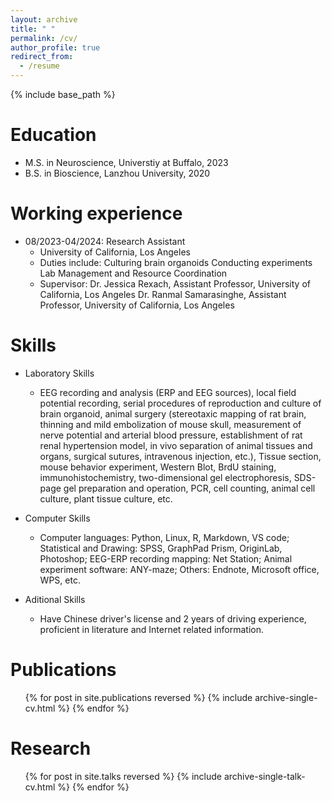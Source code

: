 ```yaml
---
layout: archive
title: " "
permalink: /cv/
author_profile: true
redirect_from:
  - /resume
---
```


{% include base_path %}

Education
======
* M.S. in Neuroscience, Universtiy at Buffalo, 2023 
* B.S. in Bioscience, Lanzhou University, 2020

Working experience
======
* 08/2023-04/2024: Research Assistant
  * University of California, Los Angeles
  * Duties include: 
  Culturing brain organoids
  Conducting experiments
  Lab Management and Resource Coordination
  * Supervisor: 
   Dr. Jessica Rexach, Assistant Professor, University of California, Los Angeles
   Dr. Ranmal Samarasinghe, Assistant Professor, University of California, Los Angeles

Skills
======
* Laboratory Skills
  * EEG recording and analysis (ERP and EEG sources), local field potential recording, serial procedures of reproduction and culture of brain organoid, animal surgery (stereotaxic mapping of rat brain, thinning and mild embolization of mouse skull, measurement of nerve potential and arterial blood pressure, establishment of rat renal hypertension model, in vivo separation of animal tissues and organs, surgical sutures, intravenous injection, etc.), Tissue section, mouse behavior experiment, Western Blot, BrdU staining, immunohistochemistry, two-dimensional gel electrophoresis, SDS-page gel preparation and operation, PCR, cell counting, animal cell culture, plant tissue culture, etc.

* Computer Skills
  * Computer languages: Python, Linux, R, Markdown, VS code; Statistical and Drawing: SPSS, GraphPad Prism, OriginLab, Photoshop; EEG-ERP recording mapping: Net Station; Animal experiment software: ANY-maze; Others: Endnote, Microsoft office, WPS, etc.

* Aditional Skills
  * Have Chinese driver's license and 2 years of driving experience, proficient in literature and Internet related information.

Publications
======
  <ul>{% for post in site.publications reversed %}
    {% include archive-single-cv.html %}
  {% endfor %}</ul>
  
Research
======
  <ul>{% for post in site.talks reversed %}
    {% include archive-single-talk-cv.html  %}
  {% endfor %}</ul>
